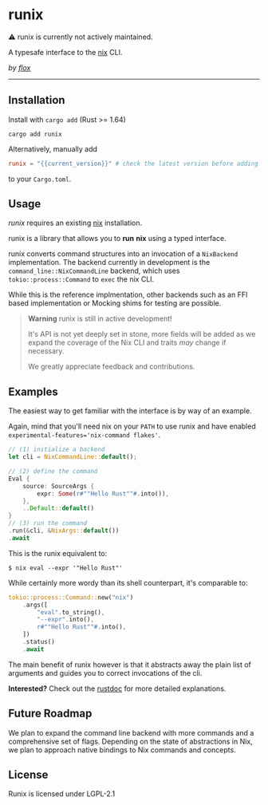 # runix

⚠️ runix is currently not actively maintained.

A typesafe interface to the [nix](https://github.com/nixos/nix) CLI.

*by [flox](https://github.com/flox)*

------

## Installation

Install with `cargo add` (Rust >= 1.64)

```shell
cargo add runix
```

Alternatively, manually add

```toml
runix = "{{current_version}}" # check the latest version before adding
```

to your `Cargo.toml`.

## Usage

*runix* requires an existing [nix](https://github.com/nixos/nix) installation.

runix is a library that allows you to **run** **nix** using a typed
interface.

runix converts command structures into an invocation of a `NixBackend`
implementation.
The backend currently in development is the `command_line::NixCommandLine`
backend, which uses `tokio::process::Command` to `exec` the nix CLI.

While this is the reference implmentation, other backends such as an
FFI based implementation or Mocking shims for testing are possible.

> **Warning**
> runix is still in active development!
>
> It's API is not yet deeply set in stone, more fields will be added as we
> expand the coverage of the Nix CLI and traits _may_ change if necessary.
>
> We greatly appreciate feedback and contributions.

## Examples

The easiest way to get familiar with the interface is by way of an example.

Again, mind that you'll need nix on your `PATH` to use runix
and have enabled `experimental-features='nix-command flakes'`.

```rust
// (1) initialize a backend
let cli = NixCommandLine::default();

// (2) define the command
Eval {
    source: SourceArgs {
        expr: Some(r#""Hello Rust""#.into()),
    },
    ..Default::default()
}
// (3) run the command
.run(&cli, &NixArgs::default())
.await
```

This is the runix equivalent to:

```shell
$ nix eval --expr '"Hello Rust"'
```

While certainly more wordy than its shell counterpart, it's comparable to:

```rust
tokio::process::Command::new("nix")
    .args([
        "eval".to_string(),
        "--expr".into(),
        r#""Hello Rust""#.into(),
    ])
    .status()
    .await
```

The main benefit of runix however is that it abstracts away the plain list
of arguments and guides you to correct invocations of the cli.

**Interested?** Check out the [rustdoc](https://docs.rs/runix/) for more detailed explanations.


## Future Roadmap

We plan to expand the command line backend with more commands and
a comprehensive set of flags.
Depending on the state of abstractions in Nix,
we plan to approach native bindings to Nix commands and concepts.

## License

Runix is licensed under LGPL-2.1
